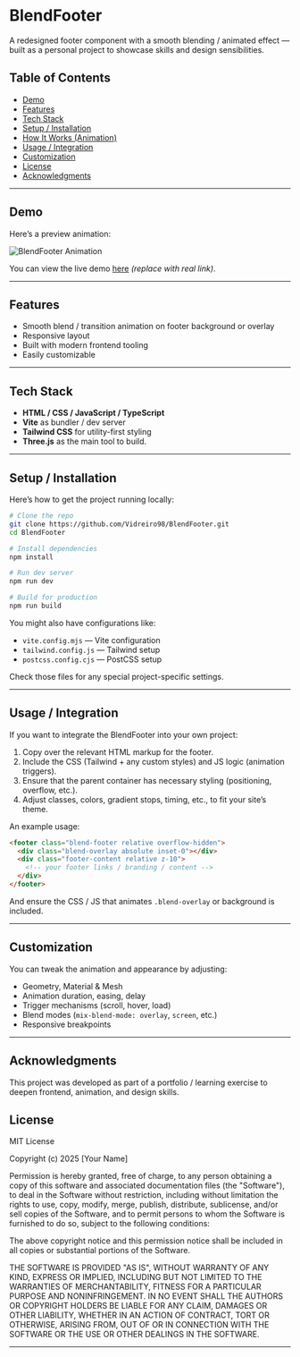 # BlendFooter

A redesigned footer component with a smooth blending / animated effect — built as a personal project to showcase skills and design sensibilities.

## Table of Contents

* [Demo](#demo)
* [Features](#features)
* [Tech Stack](#tech-stack)
* [Setup / Installation](#setup--installation)
* [How It Works (Animation)](#how-it-works-animation)
* [Usage / Integration](#usage--integration)
* [Customization](#customization)
* [License](#license)
* [Acknowledgments](#acknowledgments)

---

## Demo

Here’s a preview animation:

![BlendFooter Animation](public/preview.gif)




You can view the live demo [here](https://joaovidreiro.wuaze.com/BlendFooter/index.html) *(replace with real link)*.

---

## Features

* Smooth blend / transition animation on footer background or overlay
* Responsive layout
* Built with modern frontend tooling
* Easily customizable

---

## Tech Stack

* **HTML / CSS / JavaScript / TypeScript**
* **Vite** as bundler / dev server
* **Tailwind CSS** for utility-first styling
* **Three.js** as the main tool to build.
 
---

## Setup / Installation

Here’s how to get the project running locally:

```bash
# Clone the repo
git clone https://github.com/Vidreiro98/BlendFooter.git
cd BlendFooter

# Install dependencies
npm install

# Run dev server
npm run dev

# Build for production
npm run build
```

You might also have configurations like:

* `vite.config.mjs` — Vite configuration
* `tailwind.config.js` — Tailwind setup
* `postcss.config.cjs` — PostCSS setup

Check those files for any special project-specific settings.

---

## Usage / Integration

If you want to integrate the BlendFooter into your own project:

1. Copy over the relevant HTML markup for the footer.
2. Include the CSS (Tailwind + any custom styles) and JS logic (animation triggers).
3. Ensure that the parent container has necessary styling (positioning, overflow, etc.).
4. Adjust classes, colors, gradient stops, timing, etc., to fit your site’s theme.

An example usage:

```html
<footer class="blend-footer relative overflow-hidden">
  <div class="blend-overlay absolute inset-0"></div>
  <div class="footer-content relative z-10">
    <!-- your footer links / branding / content -->
  </div>
</footer>
```

And ensure the CSS / JS that animates `.blend-overlay` or background is included.

---

## Customization

You can tweak the animation and appearance by adjusting:

* Geometry, Material & Mesh
* Animation duration, easing, delay
* Trigger mechanisms (scroll, hover, load)
* Blend modes (`mix-blend-mode: overlay`, `screen`, etc.)
* Responsive breakpoints

---

## Acknowledgments

This project was developed as part of a portfolio / learning exercise to deepen frontend, animation, and design skills.

## License

MIT License

Copyright (c) 2025 [Your Name]

Permission is hereby granted, free of charge, to any person obtaining a copy
of this software and associated documentation files (the "Software"), to deal
in the Software without restriction, including without limitation the rights
to use, copy, modify, merge, publish, distribute, sublicense, and/or sell
copies of the Software, and to permit persons to whom the Software is
furnished to do so, subject to the following conditions:

The above copyright notice and this permission notice shall be included in
all copies or substantial portions of the Software.

THE SOFTWARE IS PROVIDED "AS IS", WITHOUT WARRANTY OF ANY KIND, EXPRESS OR
IMPLIED, INCLUDING BUT NOT LIMITED TO THE WARRANTIES OF MERCHANTABILITY,
FITNESS FOR A PARTICULAR PURPOSE AND NONINFRINGEMENT. IN NO EVENT SHALL THE
AUTHORS OR COPYRIGHT HOLDERS BE LIABLE FOR ANY CLAIM, DAMAGES OR OTHER
LIABILITY, WHETHER IN AN ACTION OF CONTRACT, TORT OR OTHERWISE, ARISING FROM,
OUT OF OR IN CONNECTION WITH THE SOFTWARE OR THE USE OR OTHER DEALINGS IN
THE SOFTWARE.

---

